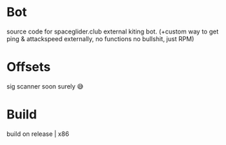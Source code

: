 # Bot
source code for spaceglider.club external kiting bot. (+custom way to get ping & attackspeed externally, no functions no bullshit, just RPM)

# Offsets
sig scanner soon surely 😅

# Build
build on release | x86
